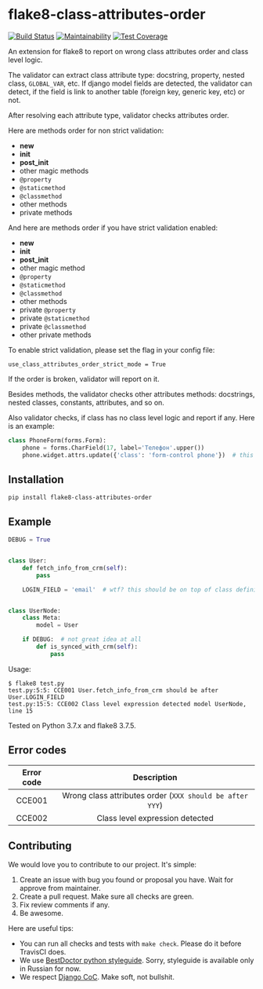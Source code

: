 # flake8-class-attributes-order

[![Build Status](https://travis-ci.org/best-doctor/flake8-class-attributes-order.svg?branch=master)](https://travis-ci.org/best-doctor/flake8-class-attributes-order)
[![Maintainability](https://api.codeclimate.com/v1/badges/28b7cd9d0714ec4b93a3/maintainability)](https://codeclimate.com/github/best-doctor/flake8-class-attributes-order/maintainability)
[![Test Coverage](https://api.codeclimate.com/v1/badges/28b7cd9d0714ec4b93a3/test_coverage)](https://codeclimate.com/github/best-doctor/flake8-class-attributes-order/test_coverage)


An extension for flake8 to report on wrong class attributes order and class level logic.

The validator can extract class attribute type: docstring, property, nested class,
`GLOBAL_VAR`, etc.
If django model fields are detected, the validator can detect,
if the field is link to another table (foreign key, generic key, etc) or not.

After resolving each attribute type, validator checks attributes order.

Here are methods order for non strict validation:
+ __new__
+ __init__
+ __post_init__
+ other magic methods
+ `@property`
+ `@staticmethod`
+ `@classmethod`
+ other methods
+ private methods

And here are methods order if you have strict validation enabled:
+ __new__
+ __init__
+ __post_init__
+ other magic method
+ `@property`
+ `@staticmethod`
+ `@classmethod`
+ other methods
+ private `@property`
+ private `@staticmethod`
+ private `@classmethod`
+ other private methods

To enable strict validation, please set the flag in your config file:
```
use_class_attributes_order_strict_mode = True
```

If the order is broken, validator will report on it.

Besides methods, the validator checks other attributes methods: docstrings, nested classes,
constants, attributes, and so on.

Also validator checks, if class has no class level logic and report if any. Here is an example:

```python
class PhoneForm(forms.Form):
    phone = forms.CharField(17, label='Телефон'.upper())
    phone.widget.attrs.update({'class': 'form-control phone'})  # this should happens in __init__!

```


## Installation

    pip install flake8-class-attributes-order


## Example

```python
DEBUG = True


class User:
    def fetch_info_from_crm(self):
        pass

    LOGIN_FIELD = 'email'  # wtf? this should be on top of class definition!


class UserNode:
    class Meta:
        model = User

    if DEBUG:  # not great idea at all
        def is_synced_with_crm(self):
            pass

```
Usage:

```terminal
$ flake8 test.py
test.py:5:5: CCE001 User.fetch_info_from_crm should be after User.LOGIN_FIELD
test.py:15:5: CCE002 Class level expression detected model UserNode, line 15
```

Tested on Python 3.7.x and flake8 3.7.5.


## Error codes

| Error code |                     Description                          |
|:----------:|:--------------------------------------------------------:|
|   CCE001   | Wrong class attributes order (`XXX should be after YYY`) |
|   CCE002   | Class level expression detected                          |


## Contributing

We would love you to contribute to our project. It's simple:

1. Create an issue with bug you found or proposal you have. Wait for approve from maintainer.
2. Create a pull request. Make sure all checks are green.
3. Fix review comments if any.
4. Be awesome.

Here are useful tips:

- You can run all checks and tests with `make check`. Please do it before TravisCI does.
- We use [BestDoctor python styleguide](https://github.com/best-doctor/guides/blob/master/guides/python_styleguide.md). Sorry, styleguide is available only in Russian for now.
- We respect [Django CoC](https://www.djangoproject.com/conduct/). Make soft, not bullshit.
